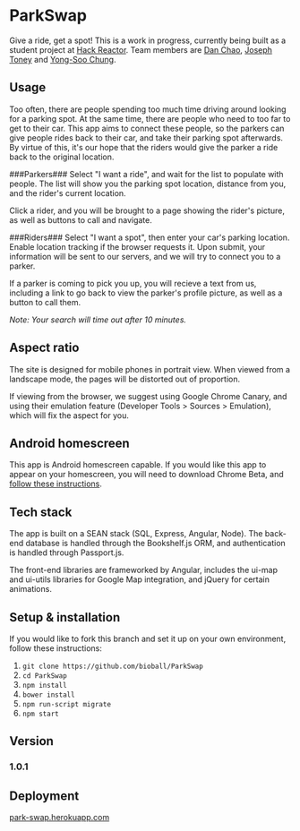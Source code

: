 ParkSwap
========

Give a ride, get a spot! This is a work in progress, currently being built as a student project at [Hack Reactor](http://www.hackreactor.com). Team members are [Dan Chao](http://www.github.com/bioball), [Joseph Toney](http://www.github.com/chip2int) and [Yong-Soo Chung](http://www.github.com/yongsoo).

Usage
-----

Too often, there are people spending too much time driving around looking for a parking spot. At the same time, there are people who need to too far to get to their car. This app aims to connect these people, so the parkers can give people rides back to their car, and take their parking spot afterwards. By virtue of this, it's our hope that the riders would give the parker a ride back to the original location.

###Parkers###
Select "I want a ride", and wait for the list to populate with people. The list will show you the parking spot location, distance from you, and the rider's current location.

Click a rider, and you will be brought to a page showing the rider's picture, as well as buttons to call and navigate.

###Riders###
Select "I want a spot", then enter your car's parking location. Enable location tracking if the browser requests it. Upon submit, your information will be sent to our servers, and we will try to connect you to a parker. 

If a parker is coming to pick you up, you will recieve a text from us, including a link to go back to view the parker's profile picture, as well as a button to call them.

*Note: Your search will time out after 10 minutes.*

Aspect ratio
------------

The site is designed for mobile phones in portrait view. When viewed from a landscape mode, the pages will be distorted out of proportion.

If viewing from the browser, we suggest using Google Chrome Canary, and using their emulation feature (Developer Tools > Sources > Emulation), which will fix the aspect for you.

Android homescreen
------------------

This app is Android homescreen capable. If you would like this app to appear on your homescreen, you will need to download Chrome Beta, and [follow these instructions](https://developers.google.com/chrome/mobile/docs/installtohomescreen).

Tech stack
----------

The app is built on a SEAN stack (SQL, Express, Angular, Node). The back-end database is handled through the Bookshelf.js ORM, and authentication is handled through Passport.js.

The front-end libraries are frameworked by Angular, includes the ui-map and ui-utils libraries for Google Map integration, and jQuery for certain animations.


Setup & installation
--------------------

If you would like to fork this branch and set it up on your own environment, follow these instructions:

1. `git clone https://github.com/bioball/ParkSwap`
2. `cd ParkSwap`
3. `npm install`
4. `bower install`
5. `npm run-script migrate`
6. `npm start`

Version
-------

### 1.0.1 ###


Deployment
----------

[park-swap.herokuapp.com](http://park-swap.herokuapp.com/)
